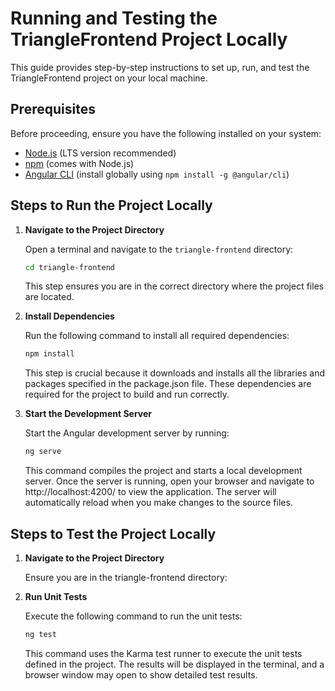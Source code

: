 # Running and Testing the TriangleFrontend Project Locally

This guide provides step-by-step instructions to set up, run, and test the TriangleFrontend project on your local machine.

## Prerequisites

Before proceeding, ensure you have the following installed on your system:

- [Node.js](https://nodejs.org/) (LTS version recommended)
- [npm](https://www.npmjs.com/) (comes with Node.js)
- [Angular CLI](https://angular.io/cli) (install globally using `npm install -g @angular/cli`)

## Steps to Run the Project Locally

1. **Navigate to the Project Directory**

   Open a terminal and navigate to the `triangle-frontend` directory:

   ```bash
   cd triangle-frontend
   ```

   This step ensures you are in the correct directory where the project files are located.

2. **Install Dependencies**

   Run the following command to install all required dependencies:

   ```bash
   npm install
   ```

   This step is crucial because it downloads and installs all the libraries and packages specified in the package.json file. These dependencies are required for the project to build and run correctly.

3. **Start the Development Server**

   Start the Angular development server by running:

   ```bash
   ng serve
   ```

   This command compiles the project and starts a local development server. Once the server is running, open your browser and navigate to http://localhost:4200/ to view the application. The server will automatically reload when you make changes to the source files.

## Steps to Test the Project Locally

1. **Navigate to the Project Directory**

   Ensure you are in the triangle-frontend directory:

2. **Run Unit Tests**

   Execute the following command to run the unit tests:

   ```bash
   ng test
   ```

   This command uses the Karma test runner to execute the unit tests defined in the project. The results will be displayed in the terminal, and a browser window may open to show detailed test results.
